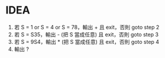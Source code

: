 # IDEA
1. 若 S = 1 or S = 4 or S = 78，輸出 + 且 exit，否則 goto step 2
2. 若 S = S35，輸出 - (把 S 當成任意) 且 exit，否則 goto step 3
3. 若 S = 9S4，輸出 * (把 S 當成任意) 且 exit，否則 goto step 4
4. 輸出 ?